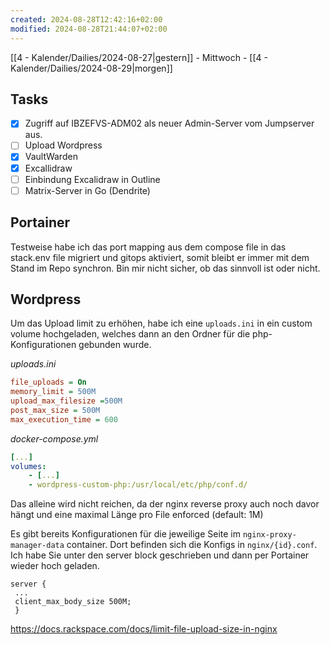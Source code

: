```yaml
---
created: 2024-08-28T12:42:16+02:00
modified: 2024-08-28T21:44:07+02:00
---
```

[[4 - Kalender/Dailies/2024-08-27|gestern]]  - Mittwoch - [[4 - Kalender/Dailies/2024-08-29|morgen]]


## Tasks
- [x] Zugriff auf IBZEFVS-ADM02 als neuer Admin-Server vom Jumpserver aus.
- [ ] Upload Wordpress
- [x] VaultWarden
- [x] Excallidraw
- [ ] Einbindung Excalidraw in Outline
- [ ] Matrix-Server in Go (Dendrite)

## Portainer

Testweise habe ich das port mapping aus  dem compose file in das stack.env file migriert und gitops aktiviert, somit bleibt er immer mit dem Stand im Repo synchron. Bin mir nicht sicher, ob das sinnvoll ist oder nicht.

## Wordpress

Um das Upload limit zu erhöhen, habe ich eine `uploads.ini` in ein custom volume hochgeladen, welches dann an den Ordner für die php-Konfigurationen gebunden wurde.

_uploads.ini_
```ini
file_uploads = On
memory_limit = 500M
upload_max_filesize =500M
post_max_size = 500M
max_execution_time = 600
```

_docker-compose.yml_
```yaml
[...]
volumes:
	- [...]
    - wordpress-custom-php:/usr/local/etc/php/conf.d/
```

Das alleine wird nicht reichen, da der nginx reverse proxy auch noch davor hängt und eine maximal Länge pro File enforced (default: 1M)

Es gibt bereits Konfigurationen für die jeweilige Seite im `nginx-proxy-manager-data` container. Dort befinden sich die Konfigs in `nginx/{id}.conf`. Ich habe Sie unter den server block geschrieben und dann per Portainer wieder hoch geladen.

```
server {
 ...
 client_max_body_size 500M;
 }
```

https://docs.rackspace.com/docs/limit-file-upload-size-in-nginx
